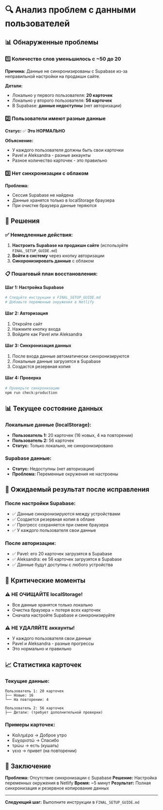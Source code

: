 # 🔍 Анализ проблем с данными пользователей

## 📊 Обнаруженные проблемы

### 1️⃣ **Количество слов уменьшилось с ~50 до 20**

**Причина:** Данные не синхронизированы с Supabase из-за неправильной настройки на продакшн сайте.

**Детали:**
- Локально у первого пользователя: **20 карточек**
- Локально у второго пользователя: **56 карточек**
- В Supabase: **данные недоступны** (нет авторизации)

### 2️⃣ **Пользователи имеют разные данные**

**Статус:** ✅ **Это НОРМАЛЬНО**

**Объяснение:**
- У каждого пользователя должны быть свои карточки
- Pavel и Aleksandra - разные аккаунты
- Разное количество карточек - это правильно

### 3️⃣ **Нет синхронизации с облаком**

**Проблема:** 
- Сессия Supabase не найдена
- Данные хранятся только в localStorage браузера
- При очистке браузера данные теряются

## 🔧 Решения

### ✅ **Немедленные действия:**

1. **Настроить Supabase на продакшн сайте** (используйте `FINAL_SETUP_GUIDE.md`)
2. **Войти в систему** через кнопку авторизации
3. **Синхронизировать данные** с облаком

### 📋 **Пошаговый план восстановления:**

#### Шаг 1: Настройка Supabase
```bash
# Следуйте инструкции в FINAL_SETUP_GUIDE.md
# Добавьте переменные окружения в Netlify
```

#### Шаг 2: Авторизация
1. Откройте сайт
2. Нажмите кнопку входа
3. Войдите как Pavel или Aleksandra

#### Шаг 3: Синхронизация данных
1. После входа данные автоматически синхронизируются
2. Локальные данные загрузятся в Supabase
3. Создастся резервная копия

#### Шаг 4: Проверка
```bash
# Проверьте синхронизацию
npm run check:production
```

## 📊 Текущее состояние данных

### Локальные данные (localStorage):
- **Пользователь 1:** 20 карточек (16 новых, 4 на повторении)
- **Пользователь 2:** 56 карточек
- **Статус:** Только локально, не синхронизировано

### Supabase данные:
- **Статус:** Недоступны (нет авторизации)
- **Проблема:** Переменные окружения не настроены

## 🎯 Ожидаемый результат после исправления

### После настройки Supabase:
- ✅ Данные синхронизируются между устройствами
- ✅ Создается резервная копия в облаке
- ✅ Прогресс сохраняется при смене браузера
- ✅ У каждого пользователя свои данные

### После авторизации:
- ✅ Pavel: его 20 карточек загрузятся в Supabase
- ✅ Aleksandra: ее 56 карточек загрузятся в Supabase
- ✅ Данные будут доступны с любого устройства

## 🚨 Критические моменты

### ⚠️ **НЕ ОЧИЩАЙТЕ localStorage!**
- Все данные хранятся только локально
- Очистка браузера = потеря всех карточек
- Сначала настройте Supabase и синхронизируйте

### ⚠️ **НЕ УДАЛЯЙТЕ аккаунты!**
- У каждого пользователя свои данные
- Pavel и Aleksandra - разные прогрессы
- Это нормально и правильно

## 📈 Статистика карточек

### Текущие данные:
```
Пользователь 1: 20 карточек
├── Новые: 16
└── На повторении: 4

Пользователь 2: 56 карточек
├── Детали: (требует дополнительной проверки)
```

### Примеры карточек:
- Καλημέρα → Доброе утро
- Ευχαριστώ → Спасибо
- τρώω → есть (кушать)
- γεια → привет (на повторении)

## 🎉 Заключение

**Проблема:** Отсутствие синхронизации с Supabase
**Решение:** Настройка переменных окружения в Netlify
**Время:** ~5 минут
**Результат:** Полная синхронизация и резервное копирование данных

---

**Следующий шаг:** Выполните инструкции в `FINAL_SETUP_GUIDE.md`
